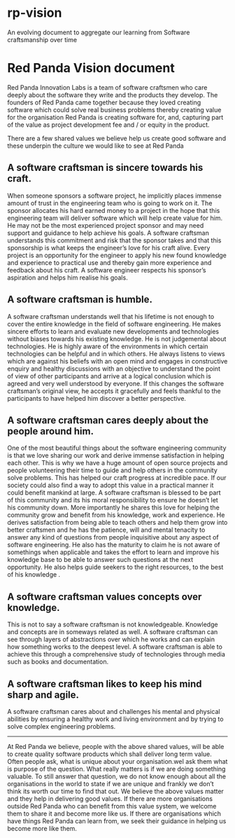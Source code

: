 # rp-vision
An evolving document to aggregate our learning from Software craftsmanship over time

# Red Panda Vision document

Red Panda Innovation Labs is a team of software craftsmen who care deeply about the software they write and the products they develop. The founders of Red Panda came together because they loved creating software which could solve real business problems thereby creating value for the organisation Red Panda is creating software for, and, capturing part of the value as project development fee and / or equity in the product.

There are a few shared values we believe help us create good software and these underpin the culture we would like to see at Red Panda

## A software craftsman is sincere towards his craft.
When someone sponsors a software project, he implicitly places immense amount of trust in the engineering team who is going to work on it. The sponsor allocates his hard earned money to a project in the hope that this engineering team will deliver software which will help create value for him. He may not be the most experienced project sponsor and may need support and guidance to help achieve his goals. A software craftsman understands this commitment and risk that the sponsor takes and that this sponsorship is what keeps the engineer’s love for his craft alive. Every project is an opportunity for the engineer to apply his new found knowledge and experience to practical use and thereby gain more experience and feedback about his craft. A software engineer respects his sponsor’s aspiration and helps him realise his goals.

## A software craftsman is humble.
A software craftsman understands well that his lifetime is not enough to cover the entire knowledge in the field of software engineering. He makes sincere efforts to learn and evaluate new developments and technologies without biases towards his existing knowledge. He is not judgemental about technologies. He is highly aware of the environments in which certain technologies can be helpful and in which others. He always listens to views which are against his beliefs with an open mind and engages in constructive enquiry and healthy discussions with an objective to understand the point of view of other participants and arrive at a logical conclusion which is agreed and very well understood by everyone. If this changes the software craftsman’s original view, he accepts it gracefully and feels thankful to the participants to have helped him discover a better perspective.

## A software craftsman cares deeply about the people around him.
One of the most beautiful things about the software engineering community is that we love sharing our work and derive immense satisfaction in helping each other. This is why we have a huge amount of open source projects and people volunteering their time to guide and help others in the community solve problems. This has helped our craft progress at incredible pace. If our society could also find a way to adopt this value in a practical manner it could benefit mankind at large. A software craftsman is blessed to be part of this community and its his moral responsibility to ensure he doesn’t let his community down. More importantly he shares this love for helping the community grow and benefit from his knowledge, work and experience. He derives satisfaction from being able to teach others and help them grow into better craftsmen and he has the patience, will and mental tenacity to answer any kind of questions from people inquisitive about any aspect of software engineering. He also has the maturity to claim he is not aware of somethings when applicable and takes the effort to learn and improve his knowledge base to be able to answer such questions at the next opportunity. He also helps guide seekers to the right resources, to the best of his knowledge .

## A software craftsman values concepts over knowledge.
This is not to say a software craftsman is not knowledgeable. Knowledge and concepts are in someways related as well. A software craftsman can see through layers of abstractions over which he works and can explain how something works to the deepest level. A software craftsman is able to achieve this through a comprehensive study of technologies through media such as books and documentation.

## A software craftsman likes to keep his mind sharp and agile.
A software craftsman cares about and challenges his mental and physical abilities by ensuring a healthy work and living environment and by trying to solve complex engineering problems.

---

At Red Panda we believe, people with the above shared values, will be able to create quality software products which shall deliver long term value. Often people ask, what is unique about your organisation.weI ask them what is purpose of the question. What really matters is if we are doing something valuable. To still answer that question, we do not know enough about all the organisations in the world to state if we are unique and frankly we don’t think its worth our time to find that out. We believe the above values matter and they help in delivering good values. If there are more organisations outside Red Panda who can benefit from this value system, we welcome them to share it and become more like us. If there are organisations which have things Red Panda can learn from, we seek their guidance in helping us become more like them.

